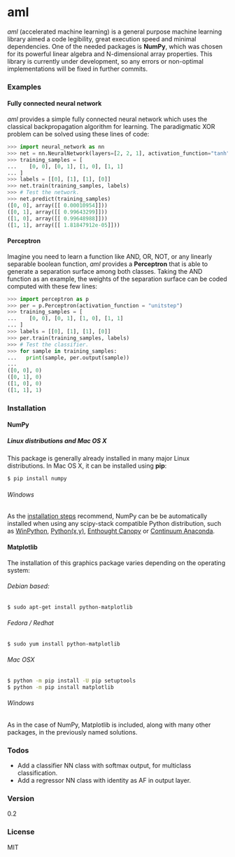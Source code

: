# aml
*aml* (accelerated machine learning) is a general purpose machine learning library aimed a code legibility, great execution speed and minimal dependencies. One of the  needed packages is **NumPy**, which was chosen for its powerful linear algebra and N-dimensional array properties. This library is currently under development, so any errors or non-optimal implementations will be fixed in further commits.

### Examples
#### Fully connected neural network
*aml* provides a simple fully connected neural network which uses the classical backpropagation algorithm for learning. The paradigmatic XOR problem can be solved using these lines of code:

```python
>>> import neural_network as nn
>>> net = nn.NeuralNetwork(layers=[2, 2, 1], activation_function="tanh")
>>> training_samples = [
...    [0, 0], [0, 1], [1, 0], [1, 1]
... ]
>>> labels = [[0], [1], [1], [0]]
>>> net.train(training_samples, labels)
>>> # Test the network.
>>> net.predict(training_samples)
([0, 0], array([[ 0.00010954]]))
([0, 1], array([[ 0.99643299]]))
([1, 0], array([[ 0.99648988]]))
([1, 1], array([[ 1.81847912e-05]]))
```

#### Perceptron
Imagine you need to learn a function like AND, OR, NOT, or any linearly separable boolean function, *aml* provides a **Perceptron** that is able to generate a separation surface among both classes. Taking the AND function as an example, the weights of the separation surface can be coded computed with these few lines:

```python
>>> import perceptron as p
>>> per = p.Perceptron(activation_function = "unitstep")
>>> training_samples = [
...    [0, 0], [0, 1], [1, 0], [1, 1]
... ]
>>> labels = [[0], [1], [1], [0]]
>>> per.train(training_samples, labels)
>>> # Test the classifier.
>>> for sample in training_samples:
...   print(sample, per.output(sample))
...
([0, 0], 0)
([0, 1], 0)
([1, 0], 0)
([1, 1], 1)
```

### Installation
#### NumPy
##### Linux distributions and Mac OS X
This package is generally already installed in many major Linux distributions. In Mac OS X, it can be installed using **pip**:
```sh
$ pip install numpy
```
###### Windows
As the [installation steps](https://docs.scipy.org/doc/numpy-1.10.0/user/install.html#windows) recommend, NumPy can be be automatically installed when using any scipy-stack compatible Python distribution, such as [WinPython](https://winpython.github.io/), [Python(x,y)](https://python-xy.github.io/), [Enthought Canopy](https://www.enthought.com/products/canopy/) or [Continuum Anaconda](https://www.continuum.io/downloads).

#### Matplotlib
The installation of this graphics package varies depending on the operating system:
###### Debian based:
```sh
$ sudo apt-get install python-matplotlib
```
###### Fedora / Redhat
```sh
$ sudo yum install python-matplotlib
```
###### Mac OSX
```sh
$ python -m pip install -U pip setuptools
$ python -m pip install matplotlib
```
###### Windows
As in the case of NumPy, Matplotlib is included, along with many other packages, in the previously named solutions.

### Todos
  - Add a classifier NN class with softmax output, for multiclass classification.
  - Add a regressor NN class with identity as AF in output layer.

### Version
0.2

### License
MIT
